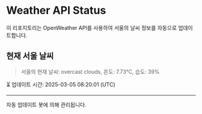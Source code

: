 
# Weather API Status

이 리포지토리는 OpenWeather API를 사용하여 서울의 날씨 정보를 자동으로 업데이트합니다.

## 현재 서울 날씨
> 서울의 현재 날씨: overcast clouds, 온도: 7.73°C, 습도: 39%

⏳ 업데이트 시간: 2025-03-05 08:20:01 (UTC)

---
자동 업데이트 봇에 의해 관리됩니다.
